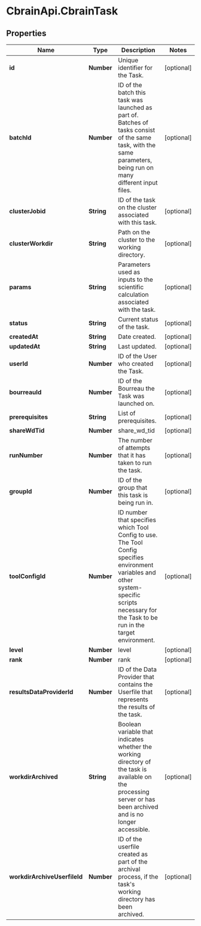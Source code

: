 # CbrainApi.CbrainTask

## Properties
Name | Type | Description | Notes
------------ | ------------- | ------------- | -------------
**id** | **Number** | Unique identifier for the Task. | [optional] 
**batchId** | **Number** | ID of the batch this task was launched as part of. Batches of tasks consist of the same task, with the same parameters, being run on many different input files. | [optional] 
**clusterJobid** | **String** | ID of the task on the cluster associated with this task. | [optional] 
**clusterWorkdir** | **String** | Path on the cluster to the working directory. | [optional] 
**params** | **String** | Parameters used as inputs to the scientific calculation associated with the task. | [optional] 
**status** | **String** | Current status of the task. | [optional] 
**createdAt** | **String** | Date created. | [optional] 
**updatedAt** | **String** | Last updated. | [optional] 
**userId** | **Number** | ID of the User who created the Task. | [optional] 
**bourreauId** | **Number** | ID of the Bourreau the Task was launched on. | [optional] 
**prerequisites** | **String** | List of prerequisites. | [optional] 
**shareWdTid** | **Number** | share_wd_tid | [optional] 
**runNumber** | **Number** | The number of attempts that it has taken to run the task. | [optional] 
**groupId** | **Number** | ID of the group that this task is being run in. | [optional] 
**toolConfigId** | **Number** | ID number that specifies which Tool Config to use. The Tool Config specifies environment variables and other system-specific scripts necessary for the Task to be run in the target environment. | [optional] 
**level** | **Number** | level | [optional] 
**rank** | **Number** | rank | [optional] 
**resultsDataProviderId** | **Number** | ID of the Data Provider that contains the Userfile that represents the results of the task. | [optional] 
**workdirArchived** | **String** | Boolean variable that indicates whether the working directory of the task is available on the processing server or has been archived and is no longer accessible. | [optional] 
**workdirArchiveUserfileId** | **Number** | ID of the userfile created as part of the archival process, if the task&#39;s working directory has been archived. | [optional] 


